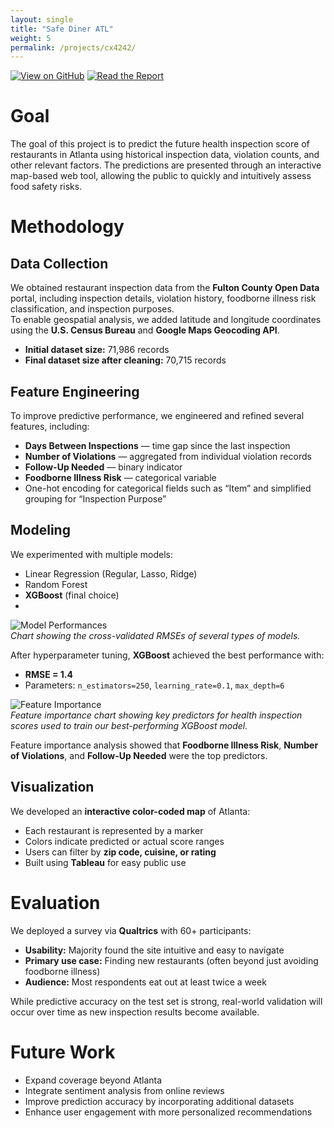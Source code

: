 ```yaml
---
layout: single
title: "Safe Diner ATL"
weight: 5
permalink: /projects/cx4242/
---
```


[![View on GitHub](https://img.shields.io/badge/View_on_GitHub-181717?style=for-the-badge&logo=github&logoColor=white)](https://github.com/AmanPatel117/CX4242Project)
[![Read the Report](https://img.shields.io/badge/Read_Paper-FF6F61?style=for-the-badge)](/assets/docs/team013report.pdf)

# Goal
The goal of this project is to predict the future health inspection score of restaurants in Atlanta using historical inspection data, violation counts, and other relevant factors. The predictions are presented through an interactive map-based web tool, allowing the public to quickly and intuitively assess food safety risks.

# Methodology
## Data Collection
We obtained restaurant inspection data from the **Fulton County Open Data** portal, including inspection details, violation history, foodborne illness risk classification, and inspection purposes.  
To enable geospatial analysis, we added latitude and longitude coordinates using the **U.S. Census Bureau** and **Google Maps Geocoding API**.

- **Initial dataset size:** 71,986 records  
- **Final dataset size after cleaning:** 70,715 records

## Feature Engineering
To improve predictive performance, we engineered and refined several features, including:
- **Days Between Inspections** — time gap since the last inspection  
- **Number of Violations** — aggregated from individual violation records  
- **Follow-Up Needed** — binary indicator  
- **Foodborne Illness Risk** — categorical variable  
- One-hot encoding for categorical fields such as “Item” and simplified grouping for “Inspection Purpose”

## Modeling
We experimented with multiple models:
- Linear Regression (Regular, Lasso, Ridge)
- Random Forest
- **XGBoost** (final choice)
- 
![Model Performances](https://amanpatel117.github.io/assets/images/models.png)  
*Chart showing the cross-validated RMSEs of several types of models.*

After hyperparameter tuning, **XGBoost** achieved the best performance with:
- **RMSE = 1.4**
- Parameters: `n_estimators=250`, `learning_rate=0.1`, `max_depth=6`

![Feature Importance](https://amanpatel117.github.io/assets/images/features_10.png)  
*Feature importance chart showing key predictors for health inspection scores used to train our best-performing XGBoost model.*

Feature importance analysis showed that **Foodborne Illness Risk**, **Number of Violations**, and **Follow-Up Needed** were the top predictors.

## Visualization
We developed an **interactive color-coded map** of Atlanta:
- Each restaurant is represented by a marker
- Colors indicate predicted or actual score ranges
- Users can filter by **zip code, cuisine, or rating**
- Built using **Tableau** for easy public use

# Evaluation
We deployed a survey via **Qualtrics** with 60+ participants:
- **Usability:** Majority found the site intuitive and easy to navigate
- **Primary use case:** Finding new restaurants (often beyond just avoiding foodborne illness)
- **Audience:** Most respondents eat out at least twice a week

While predictive accuracy on the test set is strong, real-world validation will occur over time as new inspection results become available.

# Future Work
- Expand coverage beyond Atlanta
- Integrate sentiment analysis from online reviews
- Improve prediction accuracy by incorporating additional datasets
- Enhance user engagement with more personalized recommendations

